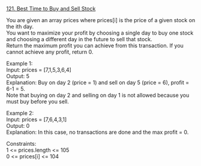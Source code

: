 [121. Best Time to Buy and Sell Stock](https://leetcode.com/problems/best-time-to-buy-and-sell-stock/)




You are given an array prices where prices[i] is the price of a given stock on the ith day.             
You want to maximize your profit by choosing a single day to buy one stock and choosing a different day in the future to sell that stock.                
Return the maximum profit you can achieve from this transaction. If you cannot achieve any profit, return 0.                 

Example 1:                      
Input: prices = [7,1,5,3,6,4]                
Output: 5                       
Explanation: Buy on day 2 (price = 1) and sell on day 5 (price = 6), profit = 6-1 = 5.               
Note that buying on day 2 and selling on day 1 is not allowed because you must buy before you sell.             

Example 2:                  
Input: prices = [7,6,4,3,1]              
Output: 0                
Explanation: In this case, no transactions are done and the max profit = 0.             

Constraints:           
1 <= prices.length <= 105         
0 <= prices[i] <= 104         

